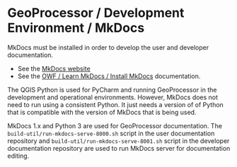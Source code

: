 # GeoProcessor / Development Environment / MkDocs #

MkDocs must be installed in order to develop the user and developer documentation.

*   See the [MkDocs website](https://www.mkdocs.org/)
*   See the [OWF / Learn MkDocs / Install MkDocs](http://learn.openwaterfoundation.org/owf-learn-mkdocs/install/) documentation.

The QGIS Python is used for PyCharm and running GeoProcessor in the development and operational environments.
However, MkDocs does not need to run using a consistent Python.
It just needs a version of of Python that is compatible with the version of MkDocs that is being used.

MkDocs 1.x and Python 3 are used for GeoProcessor documentation.
The `build-util/run-mkdocs-serve-8000.sh` script in the user documentation repository and
`build-util/run-mkdocs-serve-8001.sh` script in the developer documentation
repository are used to run MkDocs server for documentation editing.
